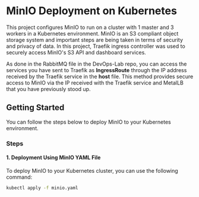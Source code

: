 # MinIO Deployment on Kubernetes

This project configures MinIO to run on a cluster with 1 master and 3 workers in a Kubernetes environment. MinIO is an S3 compliant object storage system and important steps are being taken in terms of security and privacy of data. In this project, Traefik ingress controller was used to securely access MinIO's S3 API and dashboard services.

As done in the RabbitMQ file in the DevOps-Lab repo, you can access the services you have sent to Traefik as **IngressRoute** through the IP address received by the Traefik service in the **host** file. This method provides secure access to MinIO via the IP received with the Traefik service and MetalLB that you have previously stood up.


## Getting Started

You can follow the steps below to deploy MinIO to your Kubernetes environment.

###  Steps

#### 1. Deployment Using MinIO YAML File

To deploy MinIO to your Kubernetes cluster, you can use the following command:


```bash
kubectl apply -f minio.yaml
